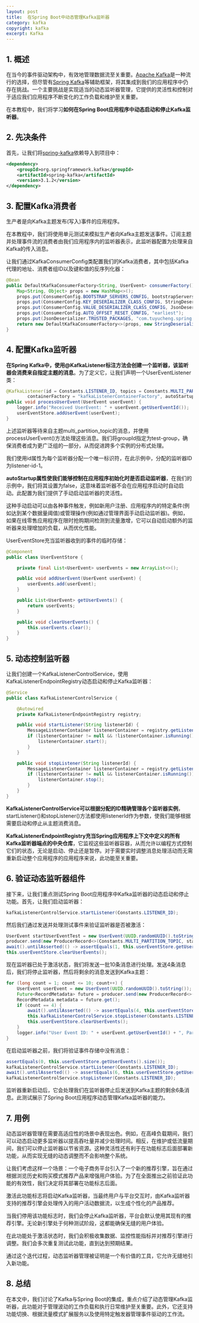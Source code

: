 ```yaml
---
layout: post
title:  在Spring Boot中动态管理Kafka监听器
category: kafka
copyright: kafka
excerpt: Kafka
---
```


## 1. 概述

在当今的事件驱动架构中，有效地管理数据流至关重要。[Apache Kafka](https://www.baeldung.com/apache-kafka)是一种流行的选择，但尽管有[Spring Kafka](https://www.baeldung.com/spring-kafka)等辅助框架，将其集成到我们的应用程序中仍存在挑战。一个主要挑战是实现适当的动态监听器管理，它提供的灵活性和控制对于适应我们应用程序不断变化的工作负载和维护至关重要。

在本教程中，我们将学习**如何在Spring Boot应用程序中动态启动和停止Kafka监听器**。

## 2. 先决条件

首先，让我们将[spring-kafka](https://mvnrepository.com/artifact/org.springframework.kafka/spring-kafka)依赖导入到项目中：

```xml
<dependency>
    <groupId>org.springframework.kafka</groupId>
    <artifactId>spring-kafka</artifactId>
    <version>3.1.2</version>
</dependency>
```

## 3. 配置Kafka消费者

生产者是向Kafka主题发布(写入)事件的应用程序。

在本教程中，我们将使用单元测试来模拟生产者向Kafka主题发送事件。订阅主题并处理事件流的消费者由我们应用程序内的监听器表示，此监听器配置为处理来自Kafka的传入消息。

让我们通过KafkaConsumerConfig类配置我们的Kafka消费者，其中包括Kafka代理的地址、消费者组ID以及键和值的反序列化器：

```java
@Bean
public DefaultKafkaConsumerFactory<String, UserEvent> consumerFactory() {
    Map<String, Object> props = new HashMap<>();
    props.put(ConsumerConfig.BOOTSTRAP_SERVERS_CONFIG, bootstrapServers);
    props.put(ConsumerConfig.KEY_DESERIALIZER_CLASS_CONFIG, StringDeserializer.class);
    props.put(ConsumerConfig.VALUE_DESERIALIZER_CLASS_CONFIG, JsonDeserializer.class);
    props.put(ConsumerConfig.AUTO_OFFSET_RESET_CONFIG, "earliest");
    props.put(JsonDeserializer.TRUSTED_PACKAGES, "com.tuyucheng.spring.kafka.start.stop.consumer");
    return new DefaultKafkaConsumerFactory<>(props, new StringDeserializer(), new JsonDeserializer<>(UserEvent.class));
}
```

## 4. 配置Kafka监听器

**在Spring Kafka中，使用@KafkaListener标注方法会创建一个监听器，该监听器会消费来自指定主题的消息**。为了定义它，让我们声明一个UserEventListener类：

```java
@KafkaListener(id = Constants.LISTENER_ID, topics = Constants.MULTI_PARTITION_TOPIC, groupId = "test-group",
        containerFactory = "kafkaListenerContainerFactory", autoStartup = "false")
public void processUserEvent(UserEvent userEvent) {
    logger.info("Received UserEvent: " + userEvent.getUserEventId());
    userEventStore.addUserEvent(userEvent);
}
```

上述监听器等待来自主题multi_partition_topic的消息，并使用processUserEvent()方法处理这些消息。我们将groupId指定为test-group，确保消费者成为更广泛组的一部分，从而促进跨多个实例的分布式处理。

我们使用id属性为每个监听器分配一个唯一标识符，在此示例中，分配的监听器ID为listener-id-1。

**autoStartup属性使我们能够控制在应用程序初始化时是否启动监听器**，在我们的示例中，我们将其设置为false，这意味着监听器不会在应用程序启动时自动启动。此配置为我们提供了手动启动监听器的灵活性。

这种手动启动可以由各种事件触发，例如新用户注册、应用程序内的特定条件(例如达到某个数据量阈值)或管理操作(例如通过管理界面手动启动监听器)。例如，如果在线零售应用程序在限时抢购期间检测到流量激增，它可以自动启动额外的监听器来处理增加的负载，从而优化性能。

UserEventStore充当监听器收到的事件的临时存储：

```java
@Component
public class UserEventStore {

    private final List<UserEvent> userEvents = new ArrayList<>();

    public void addUserEvent(UserEvent userEvent) {
        userEvents.add(userEvent);
    }

    public List<UserEvent> getUserEvents() {
        return userEvents;
    }

    public void clearUserEvents() {
        this.userEvents.clear();
    }
}
```

## 5. 动态控制监听器

让我们创建一个KafkaListenerControlService，使用KafkaListenerEndpointRegistry动态启动和停止Kafka监听器：

```java
@Service
public class KafkaListenerControlService {

    @Autowired
    private KafkaListenerEndpointRegistry registry;

    public void startListener(String listenerId) {
        MessageListenerContainer listenerContainer = registry.getListenerContainer(listenerId);
        if (listenerContainer != null && !listenerContainer.isRunning()) {
            listenerContainer.start();
        }
    }

    public void stopListener(String listenerId) {
        MessageListenerContainer listenerContainer = registry.getListenerContainer(listenerId);
        if (listenerContainer != null && listenerContainer.isRunning()) {
            listenerContainer.stop();
        }
    }
}
```

**KafkaListenerControlService可以根据分配的ID精确管理各个监听器实例**，startListener()和stopListener()方法都使用listenerId作为参数，使我们能够根据需要启动和停止从主题消费消息。

**KafkaListenerEndpointRegistry充当Spring应用程序上下文中定义的所有Kafka监听器端点的中央仓库**，它监视这些监听器容器，从而允许以编程方式控制它们的状态，无论是启动、停止还是暂停。对于需要实时调整消息处理活动而无需重新启动整个应用程序的应用程序来说，此功能至关重要。

## 6. 验证动态监听器组件

接下来，让我们重点测试Spring Boot应用程序中Kafka监听器的动态启动和停止功能。首先，让我们启动监听器：

```java
kafkaListenerControlService.startListener(Constants.LISTENER_ID);
```

然后我们通过发送并处理测试事件来验证监听器是否被激活：

```java
UserEvent startUserEventTest = new UserEvent(UUID.randomUUID().toString()); 
producer.send(new ProducerRecord<>(Constants.MULTI_PARTITION_TOPIC, startUserEventTest)); 
await().untilAsserted(() -> assertEquals(1, this.userEventStore.getUserEvents().size())); 
this.userEventStore.clearUserEvents();
```

现在监听器已处于激活状态，我们将发送一批10条消息进行处理。发送4条消息后，我们将停止监听器，然后将剩余的消息发送到Kafka主题：

```java
for (long count = 1; count <= 10; count++) {
    UserEvent userEvent = new UserEvent(UUID.randomUUID().toString());
    Future<RecordMetadata> future = producer.send(new ProducerRecord<>(Constants.MULTI_PARTITION_TOPIC, userEvent));
    RecordMetadata metadata = future.get();
    if (count == 4) {
        await().untilAsserted(() -> assertEquals(4, this.userEventStore.getUserEvents().size()));
        this.kafkaListenerControlService.stopListener(Constants.LISTENER_ID);
        this.userEventStore.clearUserEvents();
    }
    logger.info("User Event ID: " + userEvent.getUserEventId() + ", Partition : " + metadata.partition());
}
```

在启动监听器之前，我们将验证事件存储中没有消息：

```java
assertEquals(0, this.userEventStore.getUserEvents().size());
kafkaListenerControlService.startListener(Constants.LISTENER_ID);
await().untilAsserted(() -> assertEquals(6, this.userEventStore.getUserEvents().size()));
kafkaListenerControlService.stopListener(Constants.LISTENER_ID);
```

监听器重新启动后，它会处理我们在监听器停止后发送到Kafka主题的剩余6条消息。此测试展示了Spring Boot应用程序动态管理Kafka监听器的能力。

## 7. 用例

动态监听器管理在需要高适应性的场景中表现出色。例如，在高峰负载期间，我们可以动态启动更多监听器以提高吞吐量并减少处理时间。相反，在维护或低流量期间，我们可以停止监听器以节省资源。这种灵活性还有利于在功能标志后面部署新功能，从而实现无缝的动态调整而不会影响整个系统。

让我们考虑这样一个场景：一个电子商务平台引入了一个新的推荐引擎，旨在通过根据浏览历史和购买模式推荐产品来增强用户体验。为了在全面推出之前验证此功能的有效性，我们决定将其部署在功能标志后面。

激活此功能标志将启动Kafka监听器，当最终用户与平台交互时，由Kafka监听器支持的推荐引擎会处理传入的用户活动数据流，以生成个性化的产品推荐。

当我们停用该功能标志时，我们会停止Kafka监听器，平台会默认使用其现有的推荐引擎。无论新引擎处于何种测试阶段，这都能确保无缝的用户体验。

在此功能处于激活状态时，我们会积极收集数据、监控性能指标并对推荐引擎进行调整。我们会多次重复测试此功能，直到达到预期结果。

通过这个迭代过程，动态监听器管理被证明是一个有价值的工具，它允许无缝地引入新功能。

## 8. 总结

在本文中，我们讨论了Kafka与Spring Boot的集成，重点介绍了动态管理Kafka监听器，此功能对于管理波动的工作负载和执行日常维护至关重要。此外，它还支持功能切换、根据流量模式扩展服务以及使用特定触发器管理事件驱动的工作流。